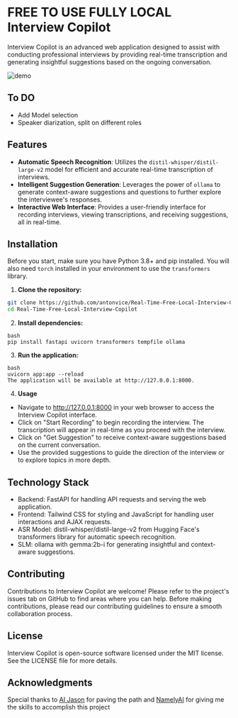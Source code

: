 # FREE TO USE FULLY LOCAL Interview Copilot

Interview Copilot is an advanced web application designed to assist with conducting professional interviews by providing real-time transcription and generating insightful suggestions based on the ongoing conversation.

![demo](https://github.com/antonvice/Real-Time-Free-Local-Interview-Copilot/blob/master/1.gif)

## To DO

* Add Model selection
* Speaker diarization, split on different roles


## Features

- **Automatic Speech Recognition**: Utilizes the `distil-whisper/distil-large-v2` model for efficient and accurate real-time transcription of interviews.
- **Intelligent Suggestion Generation**: Leverages the power of `ollama` to generate context-aware suggestions and questions to further explore the interviewee's responses.
- **Interactive Web Interface**: Provides a user-friendly interface for recording interviews, viewing transcriptions, and receiving suggestions, all in real-time.

## Installation

Before you start, make sure you have Python 3.8+ and pip installed. You will also need `torch` installed in your environment to use the `transformers` library.

1. **Clone the repository:**

```bash
git clone https://github.com/antonvice/Real-Time-Free-Local-Interview-Copilot
cd Real-Time-Free-Local-Interview-Copilot
```

2. **Install dependencies:**
```
bash
pip install fastapi uvicorn transformers tempfile ollama
```

3. **Run the application:**
```
bash
uvicorn app:app --reload
The application will be available at http://127.0.0.1:8000.
```

4. **Usage**
* Navigate to http://127.0.0.1:8000 in your web browser to access the Interview Copilot interface.
* Click on "Start Recording" to begin recording the interview. The transcription will appear in real-time as you proceed with the interview.
* Click on "Get Suggestion" to receive context-aware suggestions based on the current conversation.
* Use the provided suggestions to guide the direction of the interview or to explore topics in more depth.

## Technology Stack

* Backend: FastAPI for handling API requests and serving the web application.
* Frontend: Tailwind CSS for styling and JavaScript for handling user interactions and AJAX requests.
* ASR Model: distil-whisper/distil-large-v2 from Hugging Face's transformers library for automatic speech recognition.
* SLM: ollama with gemma:2b-i for generating insightful and context-aware suggestions.

## Contributing

Contributions to Interview Copilot are welcome! Please refer to the project's issues tab on GitHub to find areas where you can help. Before making contributions, please read our contributing guidelines to ensure a smooth collaboration process.

## License

Interview Copilot is open-source software licensed under the MIT license. See the LICENSE file for more details.

## Acknowledgments

Special thanks to [AI Jason](https://github.com/JayZeeDesign) for paving the path and [NamelyAI](https://namelyai.com) for giving me the skills to accomplish this project
